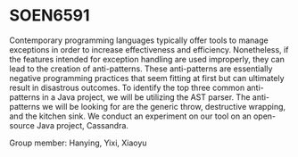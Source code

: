 # SOEN6591

Contemporary programming languages typically offer tools to manage exceptions in order to increase effectiveness and efficiency. Nonetheless, if the features intended for exception handling are used improperly, they can lead to the creation of anti-patterns. These anti-patterns are essentially negative programming practices that seem fitting at first but can ultimately result in disastrous outcomes. To identify the top three common anti-patterns in a Java project, we will be utilizing the AST parser. The anti-patterns we will be looking for are the generic throw, destructive wrapping, and the kitchen sink. We conduct an experiment on our tool on an open-source Java project, Cassandra. 

Group member: Hanying, Yixi, Xiaoyu
